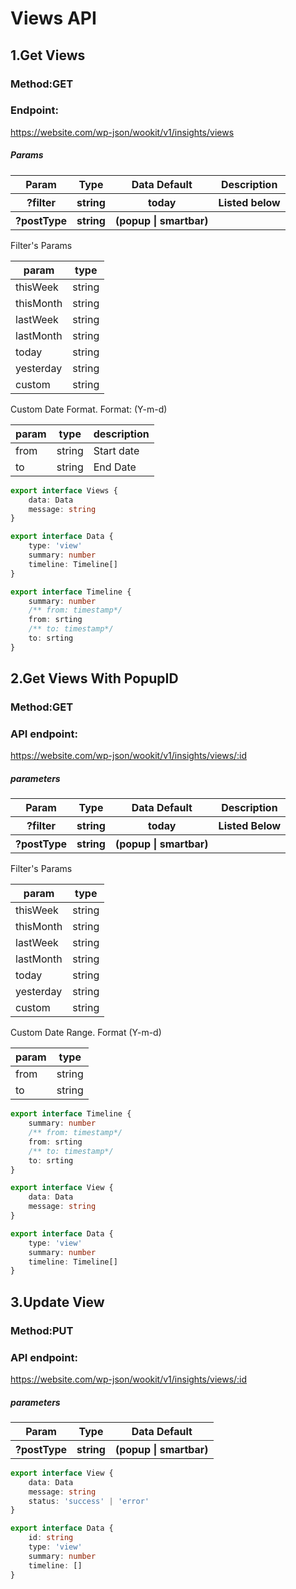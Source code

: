 # Views API

## 1.Get Views

### Method:GET

###  Endpoint:

https://website.com/wp-json/wookit/v1/insights/views

##### Params

<table>
<tr>
<th>Param</th>
<th>Type</th>
<th>Data Default</th>
<th>Description</th>
</tr>
<tr>
<th>?filter</th>
<th>string</th>
<th>today</th>
<th>Listed below</th>
</tr>
<tr>
<th>?postType</th>
<th>string</th>
<th>(popup | smartbar)</th>
<th></th>
</tr>
</table>
Filter's Params

param | type
--- | --- | 
thisWeek | string 
thisMonth | string
lastWeek | string
lastMonth | string
today | string
yesterday | string
custom | string 

Custom Date Format. Format: (Y-m-d)

param | type | description
--- | --- | ---
from | string | Start date
to | string | End Date

````ts
export interface Views {
    data: Data
    message: string
}

export interface Data {
    type: 'view'
    summary: number
    timeline: Timeline[]
}

export interface Timeline {
    summary: number
    /** from: timestamp*/
    from: srting
    /** to: timestamp*/
    to: srting
}
````

## 2.Get Views With PopupID

### Method:GET

### API endpoint:

https://website.com/wp-json/wookit/v1/insights/views/:id

##### parameters

<table>
<tr>
<th>Param</th>
<th>Type</th>
<th>Data Default</th>
<th>Description</th>
</tr>
<tr>
<th>?filter</th>
<th>string</th>
<th>today</th>
<th>Listed Below</th>
</tr>
<tr>
<th>?postType</th>
<th>string</th>
<th>(popup | smartbar)</th>
<th></th>
</tr>
</table>

Filter's Params

param | type
--- | --- 
thisWeek | string
thisMonth | string
lastWeek | string 
lastMonth | string
today | string
yesterday | string 
custom | string 

Custom Date Range. Format (Y-m-d)

param | type
--- | --- 
from | string
to | string

````ts
export interface Timeline {
    summary: number
    /** from: timestamp*/
    from: srting
    /** to: timestamp*/
    to: srting
}

export interface View {
    data: Data
    message: string
}

export interface Data {
    type: 'view'
    summary: number
    timeline: Timeline[]
}
````

## 3.Update View

### Method:PUT

### API endpoint:

https://website.com/wp-json/wookit/v1/insights/views/:id

##### parameters

<table>
<tr>
<th>Param</th>
<th>Type</th>
<th>Data Default</th>
</tr>
<tr>
<th>?postType</th>
<th>string</th>
<th>(popup | smartbar)</th>
</tr>
</table>

````ts
export interface View {
    data: Data
    message: string
    status: 'success' | 'error'
}

export interface Data {
    id: string
    type: 'view'
    summary: number
    timeline: []
}
````
